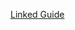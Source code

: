 [Linked Guide](https://docs.google.com/document/d/1FhHpP0IgFi6i4SfheBqSd8KZtahnwYI-ntELxxI4a6o/edit?usp=sharing)
